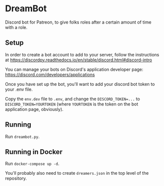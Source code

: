 # DreamBot
Discord bot for Patreon, to give folks roles after a certain amount of time with a role.

## Setup

In order to create a bot account to add to your server, follow the instructions at https://discordpy.readthedocs.io/en/stable/discord.html#discord-intro

You can manage your bots on Discord's application developer page: https://discord.com/developers/applications

Once you have set up the bot, you'll want to add your discord bot token to your .env file.

Copy the `env.dev` file to `.env`, and change the `DISCORD_TOKEN=...` to `DISCORD_TOKEN=YOURTOKEN` (where `YOURTOKEN` is the token on the bot application page, obviously).

## Running

Run `dreambot.py`.

## Running in Docker

Run `docker-compose up -d`.

You'll probably also need to create `dreamers.json` in the top level of the repository.
